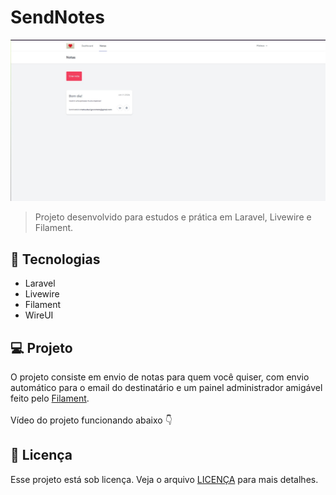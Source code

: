 # SendNotes
<img alt="" src="sendnotes.jpeg">

> Projeto desenvolvido para estudos e prática em Laravel, Livewire e Filament.

## 🚀 Tecnologias
- Laravel
- Livewire
- Filament
- WireUI

## 💻 Projeto

O projeto consiste em envio de notas para quem você quiser, com envio automático para o email do destinatário e um painel administrador amigável feito pelo [Filament](https://filamentphp.com).
<br>
<br>
Vídeo do projeto funcionando abaixo 👇

## 📝 Licença

Esse projeto está sob licença. Veja o arquivo [LICENÇA](LICENSE) para mais detalhes.
